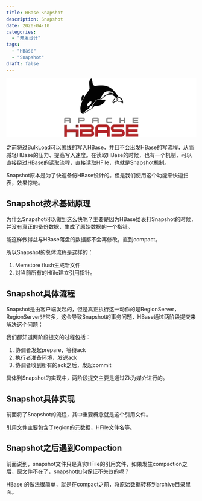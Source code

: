 ```yaml
---
title: HBase Snapshot
description: Snapshot
date: 2020-04-10
categories:
  - "开发设计"
tags:
  - "HBase"
  - "Snapshot"
draft: false
---
```

![20200727110948](https://raw.githubusercontent.com/hujianxin/pico/master/img/20200727110948.png)
<!--more-->

之前将过BulkLoad可以离线的写入HBase，并且不会出发HBase的写流程，从而减轻HBase的压力、提高写入速度。在读取HBase的时候，也有一个机制，可以直接绕过HBase的读取流程，直接读取HFile，也就是Snapshot机制。

Snapshot原本是为了快速备份HBase设计的。但是我们使用这个功能来快速扫表，效果惊艳。

## Snapshot技术基础原理

为什么Snapshot可以做到这么快呢？主要是因为HBase给表打Snapshot的时候，并没有真正的备份数据，生成了原始数据的一个指针。

能这样做得益与HBase落盘的数据都不会再修改，直到compact。

所以Snapshot的总体流程是这样的：
1. Memstore flush生成新文件
2. 对当前所有的Hfile建立引用指针。

## Snapshot具体流程
Snapshot是由客户端发起的，但是真正执行这一动作的是RegionServer，RegionServer非常多，这会导致Snapshot的事务问题，HBase通过两阶段提交来解决这个问题：

我们都知道两阶段提交的过程包括：
1. 协调者发起prepare，等待ack
2. 执行者准备环境，发送ack
3. 协调者收到所有的ack之后，发起commit

具体到Snapshot的实现中，两阶段提交主要是通过Zk为媒介进行的。

## Snapshot具体实现
前面将了Snapshot的流程，其中重要概念就是这个引用文件。

引用文件主要包含了region的元数据，HFile文件名等。

## Snapshot之后遇到Compaction
前面说到，snapshot文件只是真实HFile的引用文件，如果发生compaction之后，原文件不在了，snapshot如何保证不失效的呢？

HBase 的做法很简单，就是在compact之前，将原始数据转移到archive目录里面。
